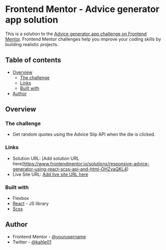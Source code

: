 # Frontend Mentor - Advice generator app solution

This is a solution to the [Advice generator app challenge on Frontend Mentor](https://www.frontendmentor.io/challenges/advice-generator-app-QdUG-13db). Frontend Mentor challenges help you improve your coding skills by building realistic projects.

## Table of contents

- [Overview](#overview)
  - [The challenge](#the-challenge)
  - [Links](#links)
  - [Built with](#built-with)
- [Author](#author)

## Overview

### The challenge

- Get random quotes using the Advice Slip API when the die is clicked.

### Links

- Solution URL: [Add solution URL here]https://www.frontendmentor.io/solutions/responsive-advice-generator-using-react-scss-api-and-html-OHZvaQKL4)
- Live Site URL: [Add live site URL here](https://mk-advice-generator.netlify.app)

### Built with

- Flexbox
- [React](https://reactjs.org/) - JS library
- [Scss](https://sass-lang.com/)

## Author

- Frontend Mentor - [@yourusername](https://www.frontendmentor.io/profile/mkulemeka)
- Twitter - [@kahle01](https://www.twitter.com/kahle01)
